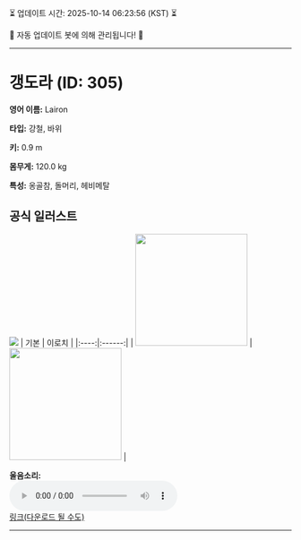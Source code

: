 
⏳ 업데이트 시간: 2025-10-14 06:23:56 (KST) ⏳

🤖 자동 업데이트 봇에 의해 관리됩니다! 🤖

---

# 갱도라 (ID: 305)
**영어 이름:** Lairon

**타입:** 강철, 바위

**키:** 0.9 m

**몸무게:** 120.0 kg

**특성:** 옹골참, 돌머리, 헤비메탈

## 공식 일러스트
![](https://raw.githubusercontent.com/PokeAPI/sprites/master/sprites/pokemon/other/official-artwork/305.png)
| 기본 | 이로치 |
|:----:|:------:|
| <img src="http://play.pokemonshowdown.com/sprites/ani/lairon.gif" width="200"> | <img src="http://play.pokemonshowdown.com/sprites/ani-shiny/lairon.gif" width="200"> |

**울음소리:**<br><audio controls src="https://raw.githubusercontent.com/PokeAPI/cries/main/cries/pokemon/latest/305.ogg"></audio><br> [링크(다운로드 될 수도)](https://raw.githubusercontent.com/PokeAPI/cries/main/cries/pokemon/latest/305.ogg)


---
